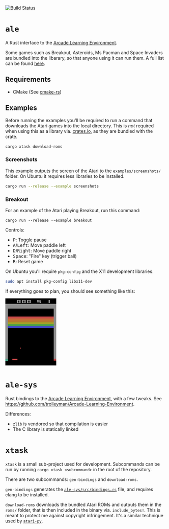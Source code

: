 ![Build Status](https://github.com/trolleyman/ale-rs/workflows/CI/badge.svg)

# `ale`
A Rust interface to the [Arcade Learning Environment](https://github.com/mgbellemare/Arcade-Learning-Environment).

Some games such as Breakout, Asteroids, Ms Pacman and Space Invaders are bundled into the libarary, so that anyone using it can run them. A full list can be found [here](https://github.com/trolleyman/ale-rs/blob/master/src/lib.rs#L363-L440).

## Requirements
- CMake (See [cmake-rs](https://github.com/alexcrichton/cmake-rs))

## Examples
Before running the examples you'll be required to run a command that downloads the Atari games into the local directory. This is *not* required when using this as a library via. [crates.io](https://crates.io), as they are bundled with the crate.
```bash
cargo xtask download-roms
```

### Screenshots
This example outputs the screen of the Atari to the `examples/screenshots/` folder. On Ubuntu it requires less libraries to be installed.
```bash
cargo run --release --example screenshots
```

### Breakout
For an example of the Atari playing Breakout, run this command:
```
cargo run --release --example breakout
```

Controls:
- <kbd>P</kbd>: Toggle pause
- <kbd>A</kbd>/<kbd>Left</kbd>: Move paddle left
- <kbd>D</kbd>/<kbd>Right</kbd>: Move paddle right
- <kbd>Space</kbd>: "Fire" key (trigger ball)
- <kbd>R</kbd>: Reset game

On Ubuntu you'll require `pkg-config` and the X11 development libraries.
```bash
sudo apt install pkg-config libx11-dev
```

If everything goes to plan, you should see something like this:

![Breakout](./examples/breakout.png)

# `ale-sys`
Rust bindings to the [Arcade Learning Environment](https://github.com/mgbellemare/Arcade-Learning-Environment), with a few tweaks. See https://github.com/trolleyman/Arcade-Learning-Environment.

Differences:
- `zlib` is vendored so that compilation is easier
- The C library is statically linked

# `xtask`
`xtask` is a small sub-project used for development. Subcommands can be run by running `cargo xtask <subcommand>` in the root of the repository.

There are two subcommands: `gen-bindings` and `download-roms`.

`gen-bindings` generates the [`ale-sys/src/bindings.rs`](ale-sys/src/bindings.rs) file, and requires clang to be installed.

`download-roms` downloads the bundled Atari ROMs and outputs them in the `roms/` folder, that is then included in the binary via. `include_bytes!`. This is meant to protect me against copyright infringement. It's a similar technique used by [`atari-py`](https://github.com/openai/atari-py).
